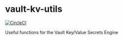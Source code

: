 # vault-kv-utils
[![CircleCI](https://circleci.com/gh/Lingrino/vault-kv-utils/tree/master.svg?style=svg)](https://circleci.com/gh/Lingrino/vault-kv-utils/tree/master)

Useful functions for the Vault Key/Value Secrets Engine
